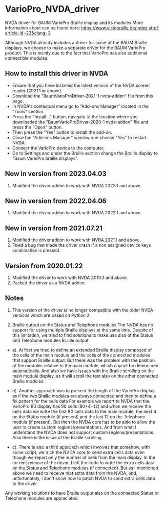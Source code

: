 # VarioPro_NVDA_driver
NVDA driver for BAUM VarioPro Braille display and its modules
More information about can be found here:
https://www.visiobraille.de/index.php?article_id=23&clang=2

Although NVDA already includes a driver for some of the BAUM Braille displays, 
we choose to make a separate driver for the BAUM VarioPro product.
This is mainly due to the fact that VarioPro has also additional connectible modules.

## How to install this driver in NVDA
* Ensure that you have installed the latest version of the NVDA screen reader (2021.1 or above).
* Download the "BaumVarioProDriver-2021-1.nvda-addon" file from this page.
* In NVDA's contextual menu go to "Add-ons Manager" located in the "Tools" section.
* Press the "Install..." button, navigate to the location where you downloaded the "BaumVarioProDriver-2020-1.nvda-addon" file and press the "Open" button.
* Then press the "Yes" button to install the add-on.
* Close the "Add-ons Manager" window and choose "Yes" to restart NVDA.
* Connect the VarioPro device to the computer.
* Go to Settings  and under the Braille section change the Braille display to "Baum VarioPro braille displays".

## New in version from 2023.04.03
1. Modified the driver addon to work with NVDA 2023.1 and above.

## New in version from 2022.04.06
1. Modified the driver addon to work with NVDA 2022.1 and above.

## New in version from 2021.07.21
1. Modified the driver addon to work with NVDA 2021.1 and above.
2. Fixed a bug that made the driver crash if a non assigned device keys combination is pressed.

## Version from 2020.01.22
1. Modified the driver to work with NVDA 2019.3 and above.
2. Packed the driver as a NVDA addon.

## Notes
1. This version of the driver is no longer compatible with the older NVDA versions which are based on Python 2.
 
2. Braille output on the Status and Telephone modules The NVDA has no support
for using multiple Braille displays at the same time.
Despite of this limitation, we tried to find solutions to make use also of
the Status and Telephone modules Braille output.

- a). At first we tried to define an extended Braille display composed of the
cells of the main module and the cells of the connected modules that support
Braille output.
But there was the problem with the position of the modules relative to the
main module, which cannot be determined automatically.
And also we have issues with the Braille scrolling on the main module
display, as it will scroll the text also on the other connected Braille
modules.

- b). Another approach was to present the length of the VarioPro display as if
the two Braille modules are always connected and then to define a fix pattern
for the cells data For example we report to NVDA that the VarioPro 80 display
has 96 cells
(80+4+12) and when we receive the cells data we write the first 80 cells data
to the main module, the next 4 on the Status module (if present) and the last
12 on the Telephone module (if present).
But then the NVDA core has to be able to allow the user to create custom
regions/presentations.
And from what I understand the NVDA does not support custom
regions/presentations.
Also there is the issue of the Braille scrolling.

- c). There is also a third approach which involves that somehow, with some
script, we trick the NVDA core to send extra cells data even though we report
only the number of cells from the main display.
In the current release of the driver, I left the code to write the extra
cells data on the Status and Telephone modules (if connected).
But as I mentioned above we need to receive that extra data from the NVDA,
and, unfortunately, I don't know how to patch NVDA to send extra cells data
to the driver.

Any working solutions to have Braille output also on the connected Status or
Telephone modules are appreciated.
